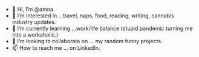 - 👋 Hi, I’m @amna
- 👀 I’m interested in ...travel, naps, food, reading, writing, cannabis industry updates.
- 🌱 I’m currently learning ...work/life balance (stupid pandemic turning me into a workaholic.)
- 💞️ I’m looking to collaborate on ... my random funny projects.
- 📫 How to reach me ... on LinkedIn.

<!---
amna/amna is a ✨ special ✨ repository because its `README.md` (this file) appears on your GitHub profile.
You can click the Preview link to take a look at your changes.
--->
